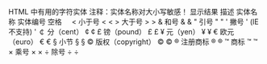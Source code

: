HTML 中有用的字符实体
注释：实体名称对大小写敏感！
显示结果	描述	实体名称	实体编号
 	空格	&nbsp;		&#160;
	<	小于号	&lt;		&#60;
	>	大于号	&gt;		&#62;
	&	和号	&amp;		&#38;
	"	引号	&quot;		&#34;
	'	撇号 	&apos; (IE不支持)		&#39;
	￠	分（cent）	&cent;		&#162;
	£	镑（pound）	&pound;		&#163;
	¥	元（yen）	&yen;		&#165;
	€	欧元（euro）	&euro;		&#8364;
	§	小节	&sect;		&#167;
	©	版权（copyright）	&copy;		&#169;
	®	注册商标	&reg;		&#174;
	™	商标	&trade;		&#8482;
	×	乘号	&times;		&#215;
	÷	除号	&divide;		&#247;


